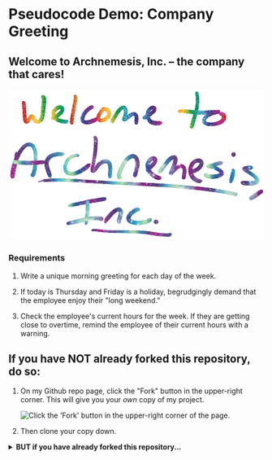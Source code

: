 # Pseudocode Demo: Company Greeting

## Welcome to Archnemesis, Inc. – the company that cares!

<img src="/Pseudocode%2001%20-%20Welcome%20to%20Archnemesis.png">

### Requirements

1. Write a unique morning greeting for each day of the week.

2. If today is Thursday and Friday is a holiday, begrudgingly demand that the employee enjoy their "long weekend."

3. Check the employee's current hours for the week. If they are getting close to overtime, remind the employee of their current hours with a warning.


## If you have NOT already forked this repository, do so:

1. On my Github repo page, click the "Fork" button in the upper-right corner. This will give you your *own* copy of my project.

    <img src="/How to fork.png" alt="Click the 'Fork' button in the upper-right corner of the page.">

2. Then clone your copy down.


<details>
    <summary><strong>BUT if you have already forked this repository...</strong></summary>

1. My version of this project may be more up-to-date! Update your fork of my code like this:

    <img src="/How to update your repo with my changes.png" alt="On your Github page for this project, click 'Fetch upstream' under the green 'Code' button, then click the green 'Fetch and merge' button.">

2. Then if you already cloned your fork down to your computer, run `git pull` to download my updates to this project on your computer. If you have NOT cloned it, do that now.
</details>
